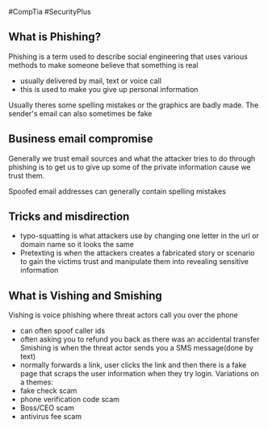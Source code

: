 #CompTia #SecurityPlus 
## What is Phishing?
Phishing is a term used to describe social engineering that uses various methods to make someone believe that something is real 
- usually delivered by mail, text or voice call 
- this is used to make you give up personal information

Usually theres some spelling mistakes or the graphics are badly made.
The sender's email can also sometimes be fake 

## Business email compromise 
Generally we trust email sources and what the attacker tries to do through phishing is to get us to give up some of the private information cause we trust them.

Spoofed email addresses can generally contain spelling mistakes 

## Tricks and misdirection
- typo-squatting is what attackers use by changing one letter in the url or domain name so it looks the same 
- Pretexting is when the attackers creates a fabricated story or scenario to gain the victims trust and manipulate them into revealing sensitive information

## What is Vishing and Smishing
Vishing is voice phishing where threat actors call you over the phone 
- can often spoof caller ids 
- often asking you to refund you back as there was an accidental transfer 
Smishing is when the threat actor sends you a SMS message(done by text)
- normally forwards a link, user clicks the link and then there is a fake page that scraps the user information when they try login.
Variations on a themes:
- fake check scam 
- phone verification code scam 
- Boss/CEO scam 
- antivirus fee scam 

